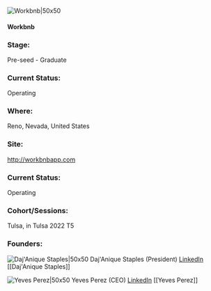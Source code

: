 

![Workbnb|50x50]()

#### Workbnb


### Stage: 
Pre-seed - Graduate 

### Current Status: 
Operating

### Where:
Reno, Nevada, United States

### Site:
http://workbnbapp.com





### Current Status: 
Operating

### Cohort/Sessions: 
Tulsa, in Tulsa 2022 T5

### Founders: 

![Daj'Anique Staples|50x50]() Daj'Anique Staples (President) [LinkedIn](https://) [[Daj'Anique Staples]]

![Yeves Perez|50x50](https://www.f6s.com/content-resource/profiles/2983655_th2.jpg) Yeves Perez (CEO) [LinkedIn](https://linkedin.com/in/yeves-perez-workbnbceo) [[Yeves Perez]]


